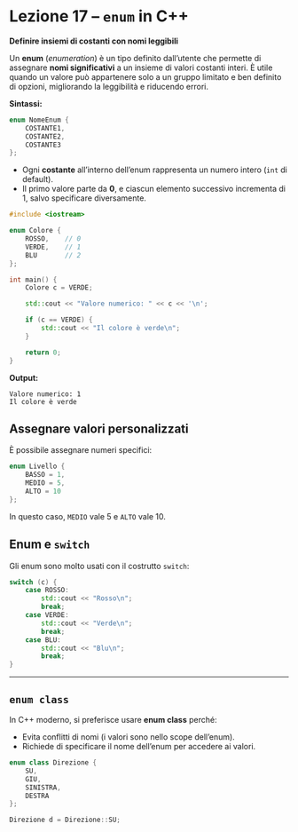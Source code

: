 # Lezione 17 – `enum` in C++

**Definire insiemi di costanti con nomi leggibili**

Un **enum** (*enumeration*) è un tipo definito dall’utente che permette di assegnare **nomi significativi** a un insieme di valori costanti interi.
È utile quando un valore può appartenere solo a un gruppo limitato e ben definito di opzioni, migliorando la leggibilità e riducendo errori.

**Sintassi:**

```cpp
enum NomeEnum {
    COSTANTE1,
    COSTANTE2,
    COSTANTE3
};
```

* Ogni **costante** all’interno dell’enum rappresenta un numero intero (`int` di default).
* Il primo valore parte da **0**, e ciascun elemento successivo incrementa di 1, salvo specificare diversamente.

```cpp
#include <iostream>

enum Colore {
    ROSSO,    // 0
    VERDE,    // 1
    BLU       // 2
};

int main() {
    Colore c = VERDE;

    std::cout << "Valore numerico: " << c << '\n';

    if (c == VERDE) {
        std::cout << "Il colore è verde\n";
    }

    return 0;
}
```

**Output:**

```
Valore numerico: 1
Il colore è verde
```

## Assegnare valori personalizzati

È possibile assegnare numeri specifici:

```cpp
enum Livello {
    BASSO = 1,
    MEDIO = 5,
    ALTO = 10
};
```

In questo caso, `MEDIO` vale 5 e `ALTO` vale 10.

## Enum e `switch`

Gli enum sono molto usati con il costrutto `switch`:

```cpp
switch (c) {
    case ROSSO:
        std::cout << "Rosso\n";
        break;
    case VERDE:
        std::cout << "Verde\n";
        break;
    case BLU:
        std::cout << "Blu\n";
        break;
}
```

---

## `enum class`

In C++ moderno, si preferisce usare **enum class** perché:

* Evita conflitti di nomi (i valori sono nello scope dell’enum).
* Richiede di specificare il nome dell’enum per accedere ai valori.

```cpp
enum class Direzione {
    SU,
    GIU,
    SINISTRA,
    DESTRA
};

Direzione d = Direzione::SU;
```
